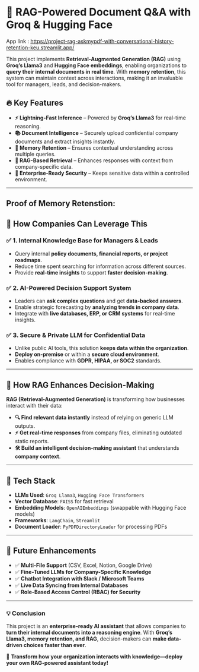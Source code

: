 # 🚀 RAG-Powered Document Q&A with Groq & Hugging Face

App link : https://project-rag-askmypdf-with-conversational-history-retention-keu.streamlit.app/

This project implements **Retrieval-Augmented Generation (RAG)** using **Groq’s Llama3** and **Hugging Face embeddings**, enabling organizations to **query their internal documents in real time**. With **memory retention**, this system can maintain context across interactions, making it an invaluable tool for managers, leads, and decision-makers.

## 🔥 Key Features
- **⚡ Lightning-Fast Inference** – Powered by **Groq’s Llama3** for real-time reasoning.
- **📚 Document Intelligence** – Securely upload confidential company documents and extract insights instantly.
- **🧠 Memory Retention** – Ensures contextual understanding across multiple queries.
- **🔎 RAG-Based Retrieval** – Enhances responses with context from company-specific data.
- **🔐 Enterprise-Ready Security** – Keeps sensitive data within a controlled environment.

---
## Proof of Memory Retenstion:


## 🏢 **How Companies Can Leverage This**
### ✅ **1. Internal Knowledge Base for Managers & Leads**
   - Query internal **policy documents, financial reports, or project roadmaps**.
   - Reduce time spent searching for information across different sources.
   - Provide **real-time insights** to support **faster decision-making**.

### ✅ **2. AI-Powered Decision Support System**
   - Leaders can **ask complex questions** and get **data-backed answers**.
   - Enable strategic forecasting by **analyzing trends in company data**.
   - Integrate with **live databases, ERP, or CRM systems** for real-time insights.

### ✅ **3. Secure & Private LLM for Confidential Data**
   - Unlike public AI tools, this solution **keeps data within the organization**.
   - **Deploy on-premise** or within a **secure cloud environment**.
   - Enables compliance with **GDPR, HIPAA, or SOC2** standards.

---

## 🔄 **How RAG Enhances Decision-Making**
**RAG (Retrieval-Augmented Generation)** is transforming how businesses interact with their data:
- **🔍 Find relevant data instantly** instead of relying on generic LLM outputs.
- **⚡ Get real-time responses** from company files, eliminating outdated static reports.
- **🛠️ Build an intelligent decision-making assistant** that understands **company context**.

---

## 📌 **Tech Stack**
- **LLMs Used**: `Groq Llama3`, `Hugging Face Transformers`
- **Vector Database**: `FAISS` for fast retrieval
- **Embedding Models**: `OpenAIEmbeddings` (swappable with Hugging Face models)
- **Frameworks**: `LangChain`, `Streamlit`
- **Document Loader**: `PyPDFDirectoryLoader` for processing PDFs

---

## 🚀 **Future Enhancements**
- ✅ **Multi-File Support** (CSV, Excel, Notion, Google Drive)
- ✅ **Fine-Tuned LLMs for Company-Specific Knowledge**
- ✅ **Chatbot Integration with Slack / Microsoft Teams**
- ✅ **Live Data Syncing from Internal Databases**
- ✅ **Role-Based Access Control (RBAC) for Security**

---

### **💡 Conclusion**
This project is an **enterprise-ready AI assistant** that allows companies to **turn their internal documents into a reasoning engine**. With **Groq’s Llama3, memory retention, and RAG**, decision-makers can **make data-driven choices faster than ever**.  

🚀 **Transform how your organization interacts with knowledge—deploy your own RAG-powered assistant today!**
